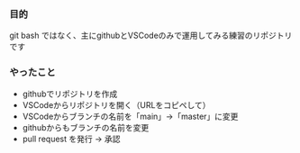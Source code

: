 ### 目的
git bash ではなく、主にgithubとVSCodeのみで運用してみる練習のリポジトリです

### やったこと
 - githubでリポジトリを作成
 - VSCodeからリポジトリを開く（URLをコピペして）
 - VSCodeからブランチの名前を「main」->「master」に変更
 - githubからもブランチの名前を変更
 - pull request を発行 -> 承認